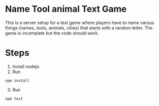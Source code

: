 # Name Tool animal Text Game
This is a server setup for a text game where players have to name varous things (names, tools, animals, cities) that starts with a random letter.
The game is incomplate but the code should work.

# Steps
1. Install nodejs
2. Run
````
npm install
````
3. Run

````
npm test
````
